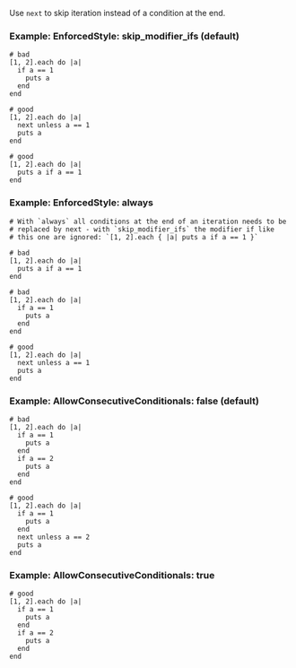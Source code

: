 Use `next` to skip iteration instead of a condition at the end.

### Example: EnforcedStyle: skip_modifier_ifs (default)
    # bad
    [1, 2].each do |a|
      if a == 1
        puts a
      end
    end

    # good
    [1, 2].each do |a|
      next unless a == 1
      puts a
    end

    # good
    [1, 2].each do |a|
      puts a if a == 1
    end

### Example: EnforcedStyle: always
    # With `always` all conditions at the end of an iteration needs to be
    # replaced by next - with `skip_modifier_ifs` the modifier if like
    # this one are ignored: `[1, 2].each { |a| puts a if a == 1 }`

    # bad
    [1, 2].each do |a|
      puts a if a == 1
    end

    # bad
    [1, 2].each do |a|
      if a == 1
        puts a
      end
    end

    # good
    [1, 2].each do |a|
      next unless a == 1
      puts a
    end

### Example: AllowConsecutiveConditionals: false (default)
    # bad
    [1, 2].each do |a|
      if a == 1
        puts a
      end
      if a == 2
        puts a
      end
    end

    # good
    [1, 2].each do |a|
      if a == 1
        puts a
      end
      next unless a == 2
      puts a
    end

### Example: AllowConsecutiveConditionals: true
    # good
    [1, 2].each do |a|
      if a == 1
        puts a
      end
      if a == 2
        puts a
      end
    end
